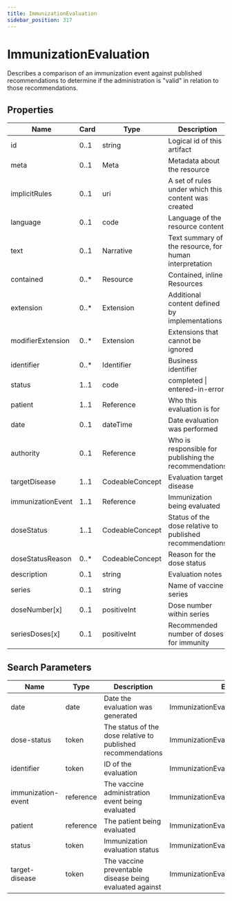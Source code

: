 ```yaml
---
title: ImmunizationEvaluation
sidebar_position: 317
---
```


# ImmunizationEvaluation

Describes a comparison of an immunization event against published recommendations to determine if the administration is
"valid" in relation to those recommendations.

## Properties

| Name              | Card  | Type            | Description                                              |
| ----------------- | ----- | --------------- | -------------------------------------------------------- |
| id                | 0..1  | string          | Logical id of this artifact                              |
| meta              | 0..1  | Meta            | Metadata about the resource                              |
| implicitRules     | 0..1  | uri             | A set of rules under which this content was created      |
| language          | 0..1  | code            | Language of the resource content                         |
| text              | 0..1  | Narrative       | Text summary of the resource, for human interpretation   |
| contained         | 0..\* | Resource        | Contained, inline Resources                              |
| extension         | 0..\* | Extension       | Additional content defined by implementations            |
| modifierExtension | 0..\* | Extension       | Extensions that cannot be ignored                        |
| identifier        | 0..\* | Identifier      | Business identifier                                      |
| status            | 1..1  | code            | completed \| entered-in-error                            |
| patient           | 1..1  | Reference       | Who this evaluation is for                               |
| date              | 0..1  | dateTime        | Date evaluation was performed                            |
| authority         | 0..1  | Reference       | Who is responsible for publishing the recommendations    |
| targetDisease     | 1..1  | CodeableConcept | Evaluation target disease                                |
| immunizationEvent | 1..1  | Reference       | Immunization being evaluated                             |
| doseStatus        | 1..1  | CodeableConcept | Status of the dose relative to published recommendations |
| doseStatusReason  | 0..\* | CodeableConcept | Reason for the dose status                               |
| description       | 0..1  | string          | Evaluation notes                                         |
| series            | 0..1  | string          | Name of vaccine series                                   |
| doseNumber[x]     | 0..1  | positiveInt     | Dose number within series                                |
| seriesDoses[x]    | 0..1  | positiveInt     | Recommended number of doses for immunity                 |

## Search Parameters

| Name               | Type      | Description                                                  | Expression                               |
| ------------------ | --------- | ------------------------------------------------------------ | ---------------------------------------- |
| date               | date      | Date the evaluation was generated                            | ImmunizationEvaluation.date              |
| dose-status        | token     | The status of the dose relative to published recommendations | ImmunizationEvaluation.doseStatus        |
| identifier         | token     | ID of the evaluation                                         | ImmunizationEvaluation.identifier        |
| immunization-event | reference | The vaccine administration event being evaluated             | ImmunizationEvaluation.immunizationEvent |
| patient            | reference | The patient being evaluated                                  | ImmunizationEvaluation.patient           |
| status             | token     | Immunization evaluation status                               | ImmunizationEvaluation.status            |
| target-disease     | token     | The vaccine preventable disease being evaluated against      | ImmunizationEvaluation.targetDisease     |
